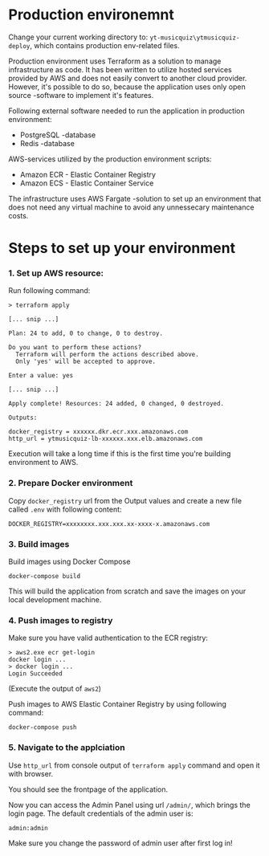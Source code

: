 # Production environemnt

Change your current working directory to: `yt-musicquiz\ytmusicquiz-deploy`, which contains production env-related files.

Production environment uses Terraform as a solution to manage infrastructure as code. It has been written to utilize hosted services provided by AWS and does not easily convert to another cloud provider. However, it's possible to do so, because the application uses only open source -software to implement it's features.

Following external software needed to run the application in production environment:
* PostgreSQL -database
* Redis -database

AWS-services utilized by the production environment scripts:

 * Amazon ECR - Elastic Container Registry
 * Amazon ECS - Elastic Container Service

The infrastructure uses AWS Fargate -solution to set up an environment that does not need any virtual machine to avoid any unnessecary maintenance costs.


# Steps to set up your environment

### 1. Set up AWS resource:

Run following command:

    > terraform apply

    [... snip ...]

    Plan: 24 to add, 0 to change, 0 to destroy.

    Do you want to perform these actions?
      Terraform will perform the actions described above.
      Only 'yes' will be accepted to approve.

    Enter a value: yes

    [... snip ...]

    Apply complete! Resources: 24 added, 0 changed, 0 destroyed.

    Outputs:

    docker_registry = xxxxxx.dkr.ecr.xxx.amazonaws.com
    http_url = ytmusicquiz-lb-xxxxxx.xxx.elb.amazonaws.com


Execution will take a long time if this is the first time you're building  environment to AWS.

### 2. Prepare Docker environment

Copy `docker_registry` url from the Output values and create a new file
called `.env` with following content:

    DOCKER_REGISTRY=xxxxxxxx.xxx.xxx.xx-xxxx-x.amazonaws.com

### 3. Build images

Build images using Docker Compose

    docker-compose build

This will build the application from scratch and save the images on your
local development machine.

### 4. Push images to registry

Make sure you have valid authentication to the ECR registry:

    > aws2.exe ecr get-login
    docker login ...
    > docker login ...
    Login Succeeded

(Execute the output of `aws2`)

Push images to AWS Elastic Container Registry by using following command:

    docker-compose push

### 5. Navigate to the applciation

Use `http_url` from console output of `terraform apply` command and open it with browser.

You should see the frontpage of the application.

Now you can access the Admin Panel using url `/admin/`, which brings the login page. The default credentials of the admin user is:

    admin:admin

Make sure you change the password of admin user after first log in!